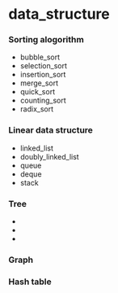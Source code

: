 # data_structure

### Sorting alogorithm

+ bubble_sort
+ selection_sort
+ insertion_sort
+ merge_sort
+ quick_sort
+ counting_sort
+ radix_sort

### Linear data structure
+ linked_list
+ doubly_linked_list
+ queue
+ deque
+ stack

### Tree
+
+
+

### Graph



### Hash table








